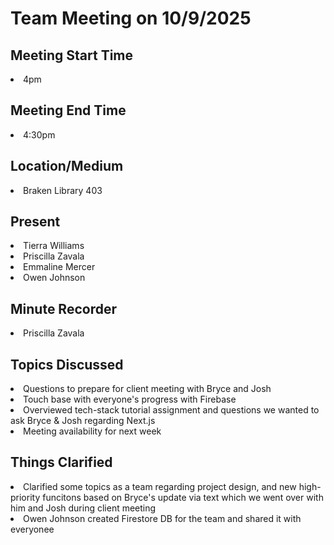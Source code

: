 <h1>Team Meeting on 10/9/2025</h1>

<h2>Meeting Start Time</h2>
<li>4pm</li>

<h2>Meeting End Time</h2>
<li>4:30pm</li>

<h2>Location/Medium</h2>
<li>Braken Library 403</li>

<h2>Present</h2>
<li>Tierra Williams</li>
<li>Priscilla Zavala</li>
<li>Emmaline Mercer</li>
<li>Owen Johnson</li>

<h2>Minute Recorder</h2>
<li>Priscilla Zavala</li>

<h2>Topics Discussed</h2>
<li>Questions to prepare for client meeting with Bryce and Josh</li>
<li>Touch base with everyone's progress with Firebase</li>
<li>Overviewed tech-stack tutorial assignment and questions we wanted to ask Bryce & Josh regarding Next.js</li>
<li>Meeting availability for next week</li>

<h2>Things Clarified</h2>
<li>Clarified some topics as a team regarding project design, and new high-priority funcitons based on Bryce's update via text which we went over with him and Josh during client meeting</li>
<li>Owen Johnson created Firestore DB for the team and shared it with everyonee</li>
